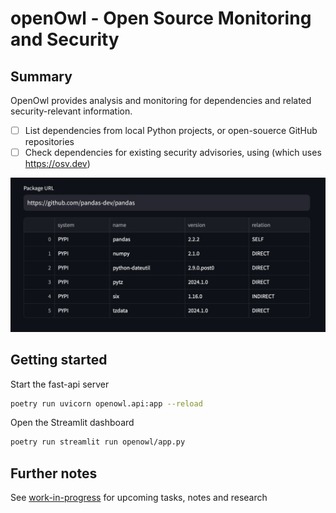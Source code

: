 # openOwl - Open Source Monitoring and Security

## Summary
OpenOwl provides analysis and monitoring for dependencies and related security-relevant information. 
- [ ] List dependencies from local Python projects, or open-souerce GitHub repositories
- [ ] Check dependencies for existing security advisories, using (which uses https://osv.dev)

![Streamlit App](assets/streamlit-screenshot.png)


## Getting started

Start the fast-api server
```Bash
poetry run uvicorn openowl.api:app --reload
```

Open the Streamlit dashboard
```Bash
poetry run streamlit run openowl/app.py 
```



## Further notes
See [work-in-progress](work-in-progress-notes.md) for upcoming tasks, notes and research
